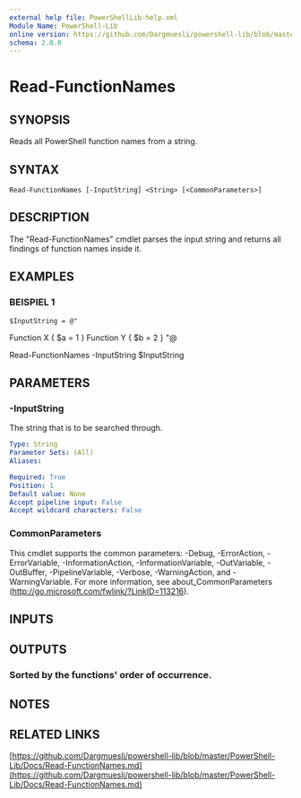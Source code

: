 ```yaml
---
external help file: PowerShellLib-help.xml
Module Name: PowerShell-Lib
online version: https://github.com/Dargmuesli/powershell-lib/blob/master/PowerShell-Lib/Docs/Read-FunctionNames.md
schema: 2.0.0
---
```


# Read-FunctionNames

## SYNOPSIS
Reads all PowerShell function names from a string.

## SYNTAX

```
Read-FunctionNames [-InputString] <String> [<CommonParameters>]
```

## DESCRIPTION
The "Read-FunctionNames" cmdlet parses the input string and returns all findings of function names inside it.

## EXAMPLES

### BEISPIEL 1
```
$InputString = @"
```

Function X {
        $a = 1
    }
    Function Y {
        $b = 2
    }
"@

Read-FunctionNames -InputString $InputString

## PARAMETERS

### -InputString
The string that is to be searched through.

```yaml
Type: String
Parameter Sets: (All)
Aliases:

Required: True
Position: 1
Default value: None
Accept pipeline input: False
Accept wildcard characters: False
```

### CommonParameters
This cmdlet supports the common parameters: -Debug, -ErrorAction, -ErrorVariable, -InformationAction, -InformationVariable, -OutVariable, -OutBuffer, -PipelineVariable, -Verbose, -WarningAction, and -WarningVariable.
For more information, see about_CommonParameters (http://go.microsoft.com/fwlink/?LinkID=113216).

## INPUTS

## OUTPUTS

### Sorted by the functions' order of occurrence.

## NOTES

## RELATED LINKS

[https://github.com/Dargmuesli/powershell-lib/blob/master/PowerShell-Lib/Docs/Read-FunctionNames.md](https://github.com/Dargmuesli/powershell-lib/blob/master/PowerShell-Lib/Docs/Read-FunctionNames.md)

